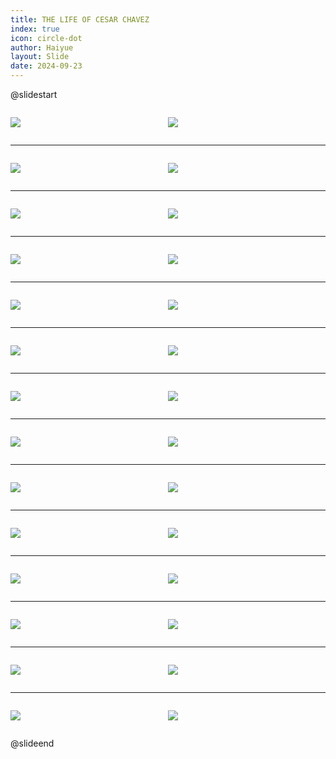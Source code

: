 ```yaml
---
title: THE LIFE OF CESAR CHAVEZ
index: true
icon: circle-dot
author: Haiyue
layout: Slide
date: 2024-09-23
---
```

 
@slidestart

<div style="display:flex">
<div style="flex:1">

![](/reading/english/Level-Y/THE%20LIFE%20OF%20CESAR%20CHAVEZ/001.webp)
</div>
<div style="flex:1">

![](/reading/english/Level-Y/THE%20LIFE%20OF%20CESAR%20CHAVEZ/002.webp)
</div>
</div>

---

<div style="display:flex">
<div style="flex:1">

![](/reading/english/Level-Y/THE%20LIFE%20OF%20CESAR%20CHAVEZ/003.webp)
</div>
<div style="flex:1">

![](/reading/english/Level-Y/THE%20LIFE%20OF%20CESAR%20CHAVEZ/004.webp)
</div>
</div>

---

<div style="display:flex">
<div style="flex:1">

![](/reading/english/Level-Y/THE%20LIFE%20OF%20CESAR%20CHAVEZ/005.webp)
</div>
<div style="flex:1">

![](/reading/english/Level-Y/THE%20LIFE%20OF%20CESAR%20CHAVEZ/006.webp)
</div>
</div>

---

<div style="display:flex">
<div style="flex:1">

![](/reading/english/Level-Y/THE%20LIFE%20OF%20CESAR%20CHAVEZ/007.webp)
</div>
<div style="flex:1">

![](/reading/english/Level-Y/THE%20LIFE%20OF%20CESAR%20CHAVEZ/008.webp)
</div>
</div>

---

<div style="display:flex">
<div style="flex:1">

![](/reading/english/Level-Y/THE%20LIFE%20OF%20CESAR%20CHAVEZ/009.webp)
</div>
<div style="flex:1">

![](/reading/english/Level-Y/THE%20LIFE%20OF%20CESAR%20CHAVEZ/010.webp)
</div>
</div>

---

<div style="display:flex">
<div style="flex:1">

![](/reading/english/Level-Y/THE%20LIFE%20OF%20CESAR%20CHAVEZ/011.webp)
</div>
<div style="flex:1">

![](/reading/english/Level-Y/THE%20LIFE%20OF%20CESAR%20CHAVEZ/012.webp)
</div>
</div>

---

<div style="display:flex">
<div style="flex:1">

![](/reading/english/Level-Y/THE%20LIFE%20OF%20CESAR%20CHAVEZ/013.webp)
</div>
<div style="flex:1">

![](/reading/english/Level-Y/THE%20LIFE%20OF%20CESAR%20CHAVEZ/014.webp)
</div>
</div>

---

<div style="display:flex">
<div style="flex:1">

![](/reading/english/Level-Y/THE%20LIFE%20OF%20CESAR%20CHAVEZ/015.webp)
</div>
<div style="flex:1">

![](/reading/english/Level-Y/THE%20LIFE%20OF%20CESAR%20CHAVEZ/016.webp)
</div>
</div>

---

<div style="display:flex">
<div style="flex:1">

![](/reading/english/Level-Y/THE%20LIFE%20OF%20CESAR%20CHAVEZ/017.webp)
</div>
<div style="flex:1">

![](/reading/english/Level-Y/THE%20LIFE%20OF%20CESAR%20CHAVEZ/018.webp)
</div>
</div>

---

<div style="display:flex">
<div style="flex:1">

![](/reading/english/Level-Y/THE%20LIFE%20OF%20CESAR%20CHAVEZ/019.webp)
</div>
<div style="flex:1">

![](/reading/english/Level-Y/THE%20LIFE%20OF%20CESAR%20CHAVEZ/020.webp)
</div>
</div>

---

<div style="display:flex">
<div style="flex:1">

![](/reading/english/Level-Y/THE%20LIFE%20OF%20CESAR%20CHAVEZ/021.webp)
</div>
<div style="flex:1">

![](/reading/english/Level-Y/THE%20LIFE%20OF%20CESAR%20CHAVEZ/022.webp)
</div>
</div>

---

<div style="display:flex">
<div style="flex:1">

![](/reading/english/Level-Y/THE%20LIFE%20OF%20CESAR%20CHAVEZ/023.webp)
</div>
<div style="flex:1">

![](/reading/english/Level-Y/THE%20LIFE%20OF%20CESAR%20CHAVEZ/024.webp)
</div>
</div>

---

<div style="display:flex">
<div style="flex:1">

![](/reading/english/Level-Y/THE%20LIFE%20OF%20CESAR%20CHAVEZ/025.webp)
</div>
<div style="flex:1">

![](/reading/english/Level-Y/THE%20LIFE%20OF%20CESAR%20CHAVEZ/026.webp)
</div>
</div>

---

<div style="display:flex">
<div style="flex:1">

![](/reading/english/Level-Y/THE%20LIFE%20OF%20CESAR%20CHAVEZ/027.webp)
</div>
<div style="flex:1">

![](/reading/english/Level-Y/THE%20LIFE%20OF%20CESAR%20CHAVEZ/028.webp)
</div>
</div>

@slideend
